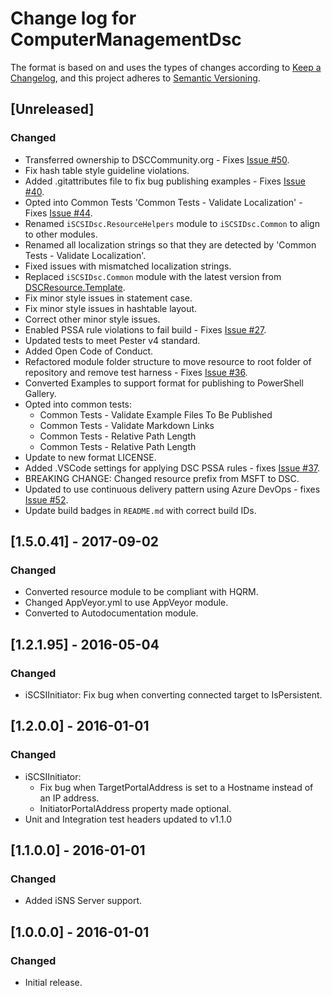 # Change log for ComputerManagementDsc

The format is based on and uses the types of changes according to [Keep a Changelog](https://keepachangelog.com/en/1.0.0/),
and this project adheres to [Semantic Versioning](https://semver.org/spec/v2.0.0.html).

## [Unreleased]

### Changed

- Transferred ownership to DSCCommunity.org - Fixes [Issue #50](https://github.com/dsccommunity/iSCSIDsc/issues/50).
- Fix hash table style guideline violations.
- Added .gitattributes file to fix bug publishing examples - Fixes [Issue #40](https://github.com/PlagueHO/iSCSIDsc/issues/40).
- Opted into Common Tests 'Common Tests - Validate Localization' - Fixes [Issue #44](https://github.com/PlagueHO/iSCSIDsc/issues/44).
- Renamed `iSCSIDsc.ResourceHelpers` module to `iSCSIDsc.Common`
  to align to other modules.
- Renamed all localization strings so that they are detected by
  'Common Tests - Validate Localization'.
- Fixed issues with mismatched localization strings.
- Replaced `iSCSIDsc.Common` module with the latest version from
  [DSCResource.Template](https://github.com/PowerShell/DSCResource.Template).
- Fix minor style issues in statement case.
- Fix minor style issues in hashtable layout.
- Correct other minor style issues.
- Enabled PSSA rule violations to fail build - Fixes [Issue #27](https://github.com/PlagueHO/iSCSIDsc/issues/27).
- Updated tests to meet Pester v4 standard.
- Added Open Code of Conduct.
- Refactored module folder structure to move resource
  to root folder of repository and remove test harness - Fixes [Issue #36](https://github.com/PlagueHO/iSCSIDsc/issues/36).
- Converted Examples to support format for publishing to PowerShell
  Gallery.
- Opted into common tests:
  - Common Tests - Validate Example Files To Be Published
  - Common Tests - Validate Markdown Links
  - Common Tests - Relative Path Length
  - Common Tests - Relative Path Length
- Update to new format LICENSE.
- Added .VSCode settings for applying DSC PSSA rules - fixes [Issue #37](https://github.com/PlagueHO/iSCSIDsc/issues/37).
- BREAKING CHANGE: Changed resource prefix from MSFT to DSC.
- Updated to use continuous delivery pattern using Azure DevOps - fixes
  [Issue #52](https://github.com/dsccommunity/iSCSIDsc/issues/52).
- Update build badges in `README.md` with correct build IDs.

## [1.5.0.41] - 2017-09-02

### Changed

- Converted resource module to be compliant with HQRM.
- Changed AppVeyor.yml to use AppVeyor module.
- Converted to Autodocumentation module.

## [1.2.1.95] - 2016-05-04

### Changed

- iSCSIInitiator: Fix bug when converting connected target to IsPersistent.

## [1.2.0.0] - 2016-01-01

### Changed

- iSCSIInitiator:
  - Fix bug when TargetPortalAddress is set to a Hostname instead of an IP address.
  - InitiatorPortalAddress property made optional.
- Unit and Integration test headers updated to v1.1.0

## [1.1.0.0] - 2016-01-01

### Changed

- Added iSNS Server support.

## [1.0.0.0] - 2016-01-01

### Changed

- Initial release.
